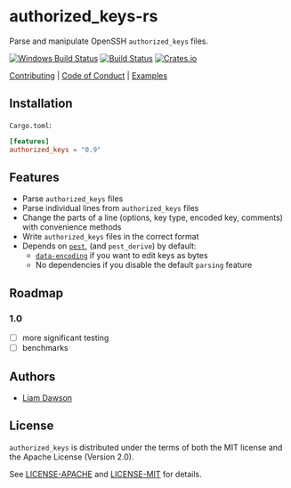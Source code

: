 # authorized_keys-rs

Parse and manipulate OpenSSH `authorized_keys` files.

[![Windows Build Status](https://ci.appveyor.com/api/projects/status/gm7dto6llk0mgrsr?svg=true)](https://ci.appveyor.com/project/liamdawson/authorized-keys)
[![Build Status](https://travis-ci.com/hubauth/authorized_keys.svg?branch=master)](https://travis-ci.com/hubauth/authorized_keys)
[![Crates.io](https://img.shields.io/crates/v/authorized_keys.svg)](https://crates.io/crates/authorized_keys)

  [Contributing](./CONTRIBUTING.md)
| [Code of Conduct](./CODE_OF_CONDUCT.md)
| [Examples](./examples/)

## Installation

`Cargo.toml`:

```toml
[features]
authorized_keys = "0.9"
```

## Features

* Parse `authorized_keys` files
* Parse individual lines from `authorized_keys` files
* Change the parts of a line (options, key type, encoded key, comments)
  with convenience methods
* Write `authorized_keys` files in the correct format
* Depends on [`pest`], (and `pest_derive`) by default:
  * [`data-encoding`] if you want to edit keys as bytes
  * No dependencies if you disable the default `parsing` feature

## Roadmap

### 1.0

* [ ] more significant testing
* [ ] benchmarks

## Authors

* [Liam Dawson](https://github.com/liamdawson)

## License

`authorized_keys` is distributed under the terms of both the MIT license and the
Apache License (Version 2.0).

See [LICENSE-APACHE](LICENSE-APACHE) and [LICENSE-MIT](LICENSE-MIT) for details.

[`pest`]: https://pest.rs
[`data-encoding`]: https://github.com/ia0/data-encoding
